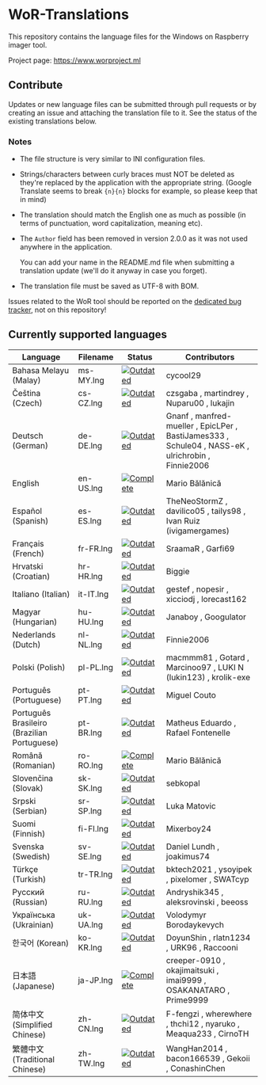 # WoR-Translations
This repository contains the language files for the Windows on Raspberry imager tool.

Project page: https://www.worproject.ml

## Contribute
Updates or new language files can be submitted through pull requests or by creating an issue and attaching the translation file to it. See the status of the existing translations below.

### Notes
* The file structure is very similar to INI configuration files.

* Strings/characters between curly braces must NOT be deleted as they're replaced by the application with the appropriate string. (Google Translate seems to break `{n}{n}` blocks for example, so please keep that in mind)

* The translation should match the English one as much as possible (in terms of punctuation, word capitalization, meaning etc).

* The `Author` field has been removed in version 2.0.0 as it was not used anywhere in the application. 

  You can add your name in the README.md file when submitting a translation update (we'll do it anyway in case you forget).
  
* The translation file must be saved as UTF-8 with BOM.

Issues related to the WoR tool should be reported on the [dedicated bug tracker](https://www.worproject.ml/bugtracker), not on this repository!

## Currently supported languages

| Language                                    | Filename  | Status                                                                       | Contributors 
| ------------------------------------------- | --------- | ---------------------------------------------------------------------------- | --------------
| Bahasa Melayu (Malay)                       | ms-MY.lng | [![Outdated](https://img.shields.io/badge/-Outdated-red)](/lang/ms-MY.lng) | cycool29
| Čeština (Czech)                             | cs-CZ.lng | [![Outdated](https://img.shields.io/badge/-Outdated-red)](/lang/cs-CZ.lng) | czsgaba , martindrey , Nuparu00 , lukajin
| Deutsch (German)                            | de-DE.lng | [![Outdated](https://img.shields.io/badge/-Outdated-red)](/lang/de-DE.lng) | Gnanf , manfred-mueller , EpicLPer , BastiJames333 , Schule04 , NASS-eK , ulrichrobin , Finnie2006
| English                                     | en-US.lng | [![Complete](https://img.shields.io/badge/-Complete-green)](/lang/en-US.lng) | Mario Bălănică
| Español (Spanish)                           | es-ES.lng | [![Outdated](https://img.shields.io/badge/-Outdated-red)](/lang/es-ES.lng) | TheNeoStormZ , davilico05 , tailys98 , Ivan Ruiz (ivigamergames) 
| Français (French)                           | fr-FR.lng | [![Outdated](https://img.shields.io/badge/-Outdated-red)](/lang/fr-FR.lng) | SraamaR , Garfi69
| Hrvatski (Croatian)                         | hr-HR.lng | [![Outdated](https://img.shields.io/badge/-Outdated-red)](/lang/hr-HR.lng)   | Biggie 
| Italiano (Italian)                          | it-IT.lng | [![Outdated](https://img.shields.io/badge/-Outdated-red)](/lang/it-IT.lng) | gestef , nopesir , xicciodj , lorecast162 
| Magyar (Hungarian)                          | hu-HU.lng | [![Outdated](https://img.shields.io/badge/-Outdated-red)](/lang/hu-HU.lng)   | Janaboy , Googulator 
| Nederlands (Dutch)                          | nl-NL.lng | [![Outdated](https://img.shields.io/badge/-Outdated-red)](/lang/nl-NL.lng) | Finnie2006
| Polski (Polish)                             | pl-PL.lng | [![Outdated](https://img.shields.io/badge/-Outdated-red)](/lang/pl-PL.lng) | macmmm81 , Gotard , Marcinoo97 , LUKI N (lukin123) , krolik-exe
| Português (Portuguese)                      | pt-PT.lng | [![Outdated](https://img.shields.io/badge/-Outdated-red)](/lang/pt-PT.lng) | Miguel Couto
| Português Brasileiro (Brazilian Portuguese) | pt-BR.lng | [![Outdated](https://img.shields.io/badge/-Outdated-red)](/lang/pt-BR.lng)   | Matheus Eduardo , Rafael Fontenelle
| Română (Romanian)                           | ro-RO.lng | [![Complete](https://img.shields.io/badge/-Complete-green)](/lang/ro-RO.lng) | Mario Bălănică
| Slovenčina (Slovak)                         | sk-SK.lng | [![Outdated](https://img.shields.io/badge/-Outdated-red)](/lang/sk-SK.lng) | sebkopal
| Srpski (Serbian)                            | sr-SP.lng | [![Outdated](https://img.shields.io/badge/-Outdated-red)](/lang/sr-SP.lng) | Luka Matovic
| Suomi (Finnish)                             | fi-FI.lng | [![Outdated](https://img.shields.io/badge/-Outdated-red)](/lang/fi-FI.lng) | Mixerboy24
| Svenska (Swedish)                           | sv-SE.lng | [![Outdated](https://img.shields.io/badge/-Outdated-red)](/lang/sv-SE.lng) | Daniel Lundh , joakimus74
| Türkçe (Turkish)                            | tr-TR.lng | [![Outdated](https://img.shields.io/badge/-Outdated-red)](/lang/tr-TR.lng)   | bktech2021 , ysoyipek , pixelomer , SWATcyp
| Русский (Russian)                           | ru-RU.lng | [![Outdated](https://img.shields.io/badge/-Outdated-red)](/lang/ru-RU.lng) | Andryshik345 , aleksrovinski , beeoss
| Українська (Ukrainian)                      | uk-UA.lng | [![Outdated](https://img.shields.io/badge/-Outdated-red)](/lang/uk-UA.lng) | Volodymyr Borodaykevych
| 한국어 (Korean)                              | ko-KR.lng | [![Outdated](https://img.shields.io/badge/-Outdated-red)](/lang/ko-KR.lng) | DoyunShin , rlatn1234 , URK96 , Raccooni
| 日本語 (Japanese)                            | ja-JP.lng | [![Complete](https://img.shields.io/badge/-Complete-green)](/lang/ja-JP.lng) | creeper-0910 , okajimaitsuki , imai9999 , OSAKANATARO , Prime9999
| 简体中文 (Simplified Chinese)                | zh-CN.lng | [![Outdated](https://img.shields.io/badge/-Outdated-red)](/lang/zh-CN.lng) | F-fengzi , wherewhere , thchi12 , nyaruko , Meaqua233 , CirnoTH
| 繁體中文 (Traditional Chinese)               | zh-TW.lng | [![Outdated](https://img.shields.io/badge/-Outdated-red)](/lang/zh-TW.lng) | WangHan2014 , bacon166539 , Gekoii , ConashinChen
